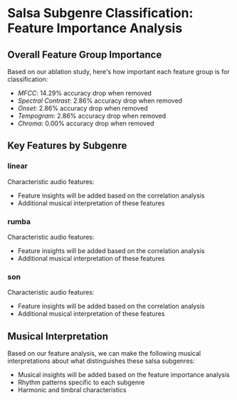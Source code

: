 # Salsa Subgenre Classification: Feature Importance Analysis

## Overall Feature Group Importance

Based on our ablation study, here's how important each feature group is for classification:

- *MFCC*: 14.29% accuracy drop when removed
- *Spectral Contrast*: 2.86% accuracy drop when removed
- *Onset*: 2.86% accuracy drop when removed
- *Tempogram*: 2.86% accuracy drop when removed
- *Chroma*: 0.00% accuracy drop when removed

## Key Features by Subgenre

### linear

Characteristic audio features:

- Feature insights will be added based on the correlation analysis
- Additional musical interpretation of these features

### rumba

Characteristic audio features:

- Feature insights will be added based on the correlation analysis
- Additional musical interpretation of these features

### son

Characteristic audio features:

- Feature insights will be added based on the correlation analysis
- Additional musical interpretation of these features


## Musical Interpretation

Based on our feature analysis, we can make the following musical interpretations about what distinguishes these salsa subgenres:

- Musical insights will be added based on the feature importance analysis
- Rhythm patterns specific to each subgenre
- Harmonic and timbral characteristics

